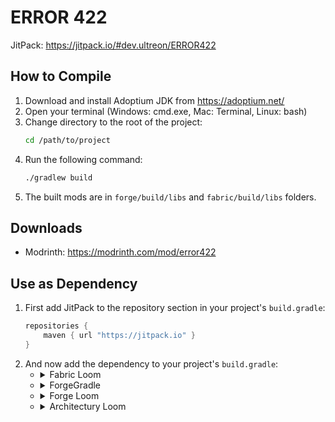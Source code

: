 # ERROR 422
JitPack: https://jitpack.io/#dev.ultreon/ERROR422

## How to Compile
1. Download and install Adoptium JDK from https://adoptium.net/
2. Open your terminal (Windows: cmd.exe, Mac: Terminal, Linux: bash)
3. Change directory to the root of the project:
    ```bash
    cd /path/to/project
    ```
4. Run the following command:
    ```bash
    ./gradlew build
    ```
5. The built mods are in `forge/build/libs` and `fabric/build/libs` folders.

## Downloads
 * Modrinth: https://modrinth.com/mod/error422

## Use as Dependency
1. First add JitPack to the repository section in your project's `build.gradle`:
   ```gradle
   repositories {
       maven { url "https://jitpack.io" }
   }
   ```
2. And now add the dependency to your project's `build.gradle`:
   * <details>
     <summary>Fabric Loom</summary>
     
     ```gradle
     dependencies {
         modImplementation "com.github.ultreon.ERROR422:error-422-ported-fabric:0.1.1"

         modApi("com.ultreon.mods:ultreon-lib-fabric:1.1.0")
         modApi('com.github.Ultreon.advanced-debug:advanced-debug-fabric:9b626785f7')
     }
     ```
     </details>
   * <details>
     <summary>ForgeGradle</summary>
     
     ```gradle
     dependencies {
         implementation fg.deobf("com.github.ultreon.ERROR422:error-422-ported-forge:0.1.1")
     
         implementation fg.deobf("com.ultreon.mods:ultreon-lib-forge:1.1.0")
         implementation fg.deobf("com.github.Ultreon.advanced-debug:advanced-debug-forge:9b626785f7")
     }
     ```
     </details>
   * <details>
     <summary>Forge Loom</summary>
     
     ```gradle
     dependencies {
         modImplementation "com.github.ultreon.ERROR422:error-422-ported-forge:0.1.1"

         modApi("com.ultreon.mods:ultreon-lib-forge:1.1.0") {
             exclude group: "org.lwjgl"
             exclude group: "org.lwjgl.lwjgl"
             exclude group: "com.google.code"
             exclude group: "com.google.guava"
             exclude group: "com.google.protobuf"
             exclude group: "com.google.gson"
             exclude group: "com.google"
         }
         modApi('com.github.Ultreon.advanced-debug:advanced-debug-forge:9b626785f7') {
             exclude group: "org.lwjgl"
             exclude group: "org.lwjgl.lwjgl"
             exclude group: "com.google.code"
             exclude group: "com.google.guava"
             exclude group: "com.google.protobuf"
             exclude group: "com.google.gson"
             exclude group: "com.google"
         }
     }
     ```
     </details>
   * <details>
     <summary>Architectury Loom</summary>
     
     ```gradle
     dependencies {
         modImplementation "com.github.ultreon.ERROR422:error-422-ported:0.1.1"
     
         modApi("com.ultreon.mods:ultreon-lib:1.1.0")
         modApi("com.github.Ultreon.advanced-debug:advanced-debug:9b626785f7")
     }
     ```
     </details>
   

